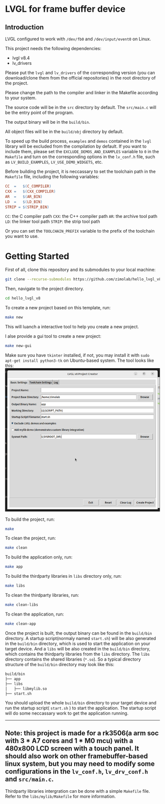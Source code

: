 # LVGL for frame buffer device

## Introduction

LVGL configured to work with `/dev/fb0` and `/dev/input/event0` on Linux.

This project needs the following dependencies:

- lvgl v8.4
- lv_drivers

Please put the `lvgl` and `lv_drivers`  of the corresponding version (you can download/clone them from the official repositories)
in the root directory of the project.

Please change the path to the compiler and linker in the Makefile according to your system.

The source code will be in the `src` directory by default. The `src/main.c` will be the entry point of the program.

The output binary will be in the `build/bin`.

All object files will be in the `build/obj` directory by default.


To speed up the build process, `examples` and `demos` contained in the `lvgl` library will be excluded from the compilation by default. If you want to include them, please set the `EXCLUDE_DEMOS_AND_EXAMPLES` variable to `0` in the `Makefile` and turn on the corresponding options in the `lv_conf.h` file, such as `LV_BUILD_EXAMPLES`, `LV_USE_DEMO_WIDGETS`, etc.


Before building the project, it is neccassary to set the toolchain path in the `Makefile` file, including the following variables:

```makefile
CC	=	$(C_COMPILER)
CXX	=	$(CXX_COMPILER)
AR	=	$(AR_BIN)
LD	=	$(LD_BIN)
STRIP = $(STRIP_BIN)
```

`CC`: the C compiler path
`CXX`: the C++ compiler path
`AR`: the archive tool path
`LD`: the linker tool path
`STRIP`: the strip tool path

Or you can set the `TOOLCHAIN_PREFIX` variable to the prefix of the toolchain you want to use.

# Getting Started

First of all, clone this repository and its submodules to your local machine:

```bash
git clone --recurse-submodules https://github.com/zimolab/hello_lvgl_v8.git
```

Then, navigate to the project directory.

```bash
cd hello_lvgl_v8
```

To create a new project based on this template, run:
```bash
make new
```
This will luanch a interactive tool to help you create a new project.


I alse provide a gui tool to create a new project:
```bash
make new-gui
```
Make sure you have `tkinter` installed, if not, you may install it with `sudo apt-get install python3-tk` on Ubuntu-based system.
The tool looks like this:
![project_maker_gui](./screenshoot.png)


To build the project, run:
```bash
make
```

To clean the project, run:
```bash
make clean
```

To build the application only, run:
```bash
make app
```

To build the thirdparty libraries in `libs` directory only, run:
```bash
make libs
```

To clean the thirdparty libraries, run:
```bash
make clean-libs
```

To clean the application, run:
```bash
make clean-app
```


Once the project is built, the output binary can be found in the `build/bin` directory. A startup script(normaly named `start.sh`) will be also generated in the `build/bin` directory, which is used to start the application on your target device. And a `libs` 
will be also created in the `build/bin` directory, which contains the thirdparty libraries from the `libs` directory. The `libs` directory contains the shared libraries (`*.so`). So a typical directory structure of the `build/bin` directory may look like this:

```text
build/bin
├── app
├── libs
│   ├── libmylib.so
├── start.sh
```

You should upload the whole `build/bin` directory to your target device and run the startup script( `start.sh` ) to start the application. The startup script will do some neccassary work to get the application running.

---
Note: this project is made for a rk3506(a arm soc with 3 * A7 cores and 1 * M0 mcu) with a 480x800 LCD screen with a touch panel.
It should also work on other framebuffer-based linux system, but you may need to modify some configurations in the `lv_conf.h`, `lv_drv_conf.h` and `src/main.c`.
---

Thirdparty libraries intergration can be done with a simple `Makefile` file. Refer to the `libs/mylib/Makefile` for more information.
